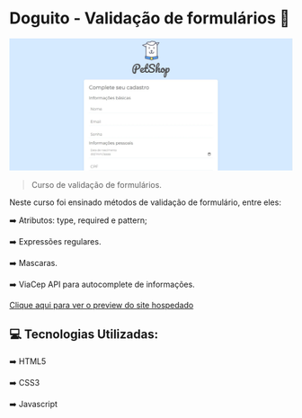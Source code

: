 # Doguito - Validação de formulários 🐶

<img src=".github/preview-doguito-validacao.jpg" />

> Curso de validação de formulários.

Neste curso foi ensinado métodos de validação de formulário, entre eles: 

➡️ Atributos: type, required e pattern;

➡️ Expressões regulares.

➡️ Mascaras.

➡️ ViaCep API para autocomplete de informações.

[Clique aqui para ver o preview do site hospedado](https://ericodesenvolvedor.github.io/validacao-de-formularios/)

## 💻 Tecnologias Utilizadas:

➡️ HTML5

➡️ CSS3

➡️ Javascript